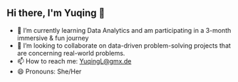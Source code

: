 ## Hi there, I'm Yuqing 👋

- 🌱 I’m currently learning Data Analytics and am participating in a 3-month immersive & fun journey
- 👯 I’m looking to collaborate on data-driven problem-solving projects that are concerning real-world problems.
- 📫 How to reach me: YuqingL@gmx.de
- 😄 Pronouns: She/Her

